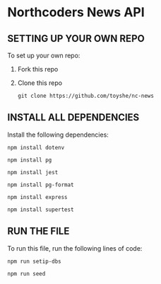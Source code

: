 
# Northcoders News API

## SETTING UP YOUR OWN REPO

To set up your own repo:

1. Fork this repo
2. Clone this repo

    ```git clone https://github.com/toyshe/nc-news```


## INSTALL ALL DEPENDENCIES

Install the following dependencies:

`npm install dotenv`

`npm install pg`

`npm install jest`

`npm install pg-format`

`npm install express`

`npm install supertest`


## RUN THE FILE

To run this file, run the following lines of code:

`npm run setip-dbs`

`npm run seed`